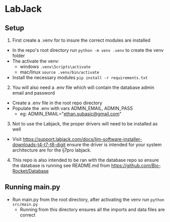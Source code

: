 # LabJack

## Setup

1. First create a .venv for to insure the correct modules are installed

- In the repo's root directory run ```python -m venv .venv``` to create the venv folder
- The activate the venv:
  - windows ```.venv\Scripts\activate```
  - mac/linux ```source .venv/bin/activate```
- Install the necessary modules ```pip install -r requirements.txt```

2. You will also need a .env file which will contain the database admin email and password

- Create a .env file in the root repo directory
- Populate the .env with vars ADMIN_EMAIL, ADMIN_PASS
  - eg: ADMIN_EMAIL="ethan.subasic@gmail.com"

3. Not to use the Labjack, the proper drivers will need to be installed as well

- Visit <https://support.labjack.com/docs/ljm-software-installer-downloads-t4-t7-t8-digit> ensure the driver is intended for your system architecture are for the lj7pro labjack.

4. This repo is also intended to be ran with the database repo so ensure the database is running see README.md from <https://github.com/Bio-Rocket/Database>

## Running main.py

- Run main.py from the root directory, after activating the venv run ```python src/main.py```
  - Running from this directory ensures all the imports and data files are correct
